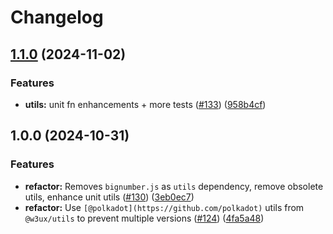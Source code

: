 # Changelog

## [1.1.0](https://github.com/w3ux/w3ux-library/compare/utils-source-v1.0.0...utils-source-v1.1.0) (2024-11-02)


### Features

* **utils:** unit fn enhancements + more tests ([#133](https://github.com/w3ux/w3ux-library/issues/133)) ([958b4cf](https://github.com/w3ux/w3ux-library/commit/958b4cf46c89a8cd9506f191768fee87b29e1960))

## 1.0.0 (2024-10-31)


### Features

* **refactor:** Removes `bignumber.js` as `utils` dependency, remove obsolete utils, enhance unit utils ([#130](https://github.com/w3ux/w3ux-library/issues/130)) ([3eb0ec7](https://github.com/w3ux/w3ux-library/commit/3eb0ec7a1c845dcfae32a6f4a1aa5e0089901226))
* **refactor:** Use `[@polkadot](https://github.com/polkadot)` utils from `@w3ux/utils` to prevent multiple versions ([#124](https://github.com/w3ux/w3ux-library/issues/124)) ([4fa5a48](https://github.com/w3ux/w3ux-library/commit/4fa5a489f7df171d1041e9aaa38989ab822b0a14))
